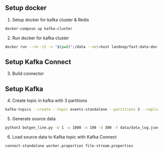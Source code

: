 ## Setup docker

1. Setup docker for kafka cluster & Redis
```bash
docker-compose up kafka-cluster
```

2. Run docker for kafka cluster
```bash
docker run --rm -it -v "$(pwd)":/data --net=host landoop/fast-data-dev bash
```

## Setup Kafka Connect
3. Build connector

## Setup Kafka
4. Create topic in kafka with 3 partitions
```bash
kafka-topics --create --topic events-standalone --partitions 3 --replication-factor 1 --zookeeper 127.0.0.1:2181
```

5. Generate source data
```bash
python3 botgen_line.py -b 1 -u 1000 -n 100 -d 300 -f data/data_log.json
```

6. Load source data to Kafka topic with Kafka Connect
```bash
connect-standalone worker.properties file-stream.properties
```